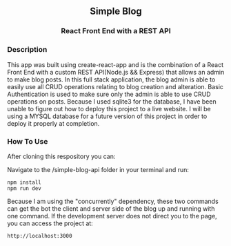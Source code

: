 <div align="center">

## Simple Blog
### React Front End with a REST API

</div>

### Description

This app was built using create-react-app and is the combination of a React Front End with a custom REST API(Node.js && Express) that allows an admin to make blog posts.  In this full stack application, the blog admin is able to easily use all CRUD operations relating to blog creation and alteration. Basic Authentication is used to make sure only the admin is able to use CRUD operations on posts. Because I used sqlite3 for the database, I have been unable to figure out how to deploy this project to a live website.  I will be using a MYSQL database for a future version of this project in order to deploy it properly at completion.

### How To Use

After cloning this respository you can:

Navigate to the /simple-blog-api folder in your terminal and run:
```
npm install
npm run dev
```
Because I am using the "concurrently" dependency, these two commands can get the bot the client and server side of the blog up and running with one command.  If the development server does not direct you to the page, you can access the project at:

```
http://localhost:3000
```
